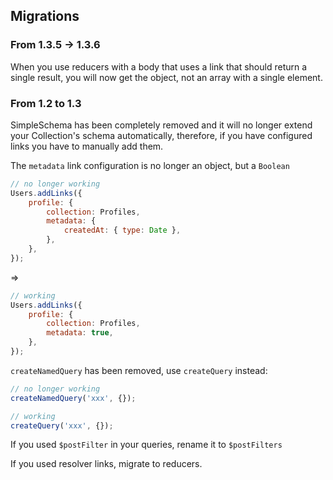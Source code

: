 ## Migrations

### From 1.3.5 -> 1.3.6

When you use reducers with a body that uses a link that should return a single result, you will now get the object, not an array with a single element.

### From 1.2 to 1.3

SimpleSchema has been completely removed and it will no longer extend your Collection's schema automatically, therefore,
if you have configured links you have to manually add them.

The `metadata` link configuration is no longer an object, but a `Boolean`

```js
// no longer working
Users.addLinks({
    profile: {
        collection: Profiles,
        metadata: {
            createdAt: { type: Date },
        },
    },
});
```

=>

```js
// working
Users.addLinks({
    profile: {
        collection: Profiles,
        metadata: true,
    },
});
```

`createNamedQuery` has been removed, use `createQuery` instead:

```js
// no longer working
createNamedQuery('xxx', {});

// working
createQuery('xxx', {});
```

If you used `$postFilter` in your queries, rename it to `$postFilters`

If you used resolver links, migrate to reducers.
